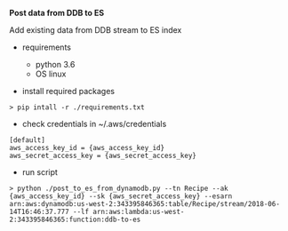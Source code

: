 **Post data from DDB to ES**

Add existing data from DDB stream to ES index

* requirements
    * python 3.6
    * OS linux

* install required packages

``` > pip intall -r ./requirements.txt ```

* check credentials in ~/.aws/credentials

```
[default]
aws_access_key_id = {aws_access_key_id}
aws_secret_access_key = {aws_secret_access_key}
```

* run script

```
> python ./post_to_es_from_dynamodb.py --tn Recipe --ak {aws_access_key_id} --sk {aws_secret_access_key} --esarn arn:aws:dynamodb:us-west-2:343395846365:table/Recipe/stream/2018-06-14T16:46:37.777 --lf arn:aws:lambda:us-west-2:343395846365:function:ddb-to-es
```

